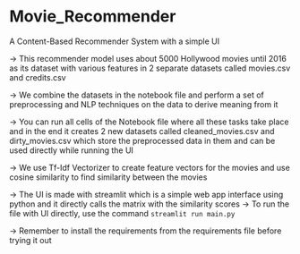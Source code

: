 # Movie_Recommender
 A Content-Based Recommender System with a simple UI

-> This recommender model uses about 5000 Hollywood movies until 2016 as its dataset with various features in 2 separate datasets called movies.csv and credits.csv 

-> We combine the datasets in the notebook file and perform a set of preprocessing and NLP techniques on the data to derive meaning from it

-> You can run all cells of the Notebook file where all these tasks take place and in the end it creates 2 new datasets called cleaned_movies.csv and dirty_movies.csv which store the preprocessed data in them and can be used directly while running the UI

-> We use Tf-Idf Vectorizer to create feature vectors for the movies and use cosine similarity to find similarity between the movies

-> The UI is made with streamlit which is a simple web app interface using python and it directly calls the matrix with the similarity scores 
-> To run the file with UI directly, use the command
```streamlit run main.py```

-> Remember to install the requirements from the requirements file before trying it out
